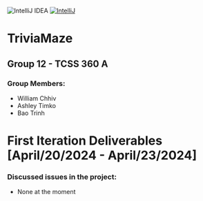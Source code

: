 ![IntelliJ IDEA](https://img.shields.io/badge/IntelliJIDEA-000000.svg?style=for-the-badge&logo=intellij-idea&logoColor=white) [![IntelliJ](https://img.shields.io/badge/IntelliJ%20-2024.4.3-brightgreen.svg?style=flat)](https://www.jetbrains.com/idea/download/#section=windows)
# TriviaMaze
## Group 12 - TCSS 360 A
### Group Members:
- William Chhiv
- Ashley Timko
- Bao Trinh

# First Iteration Deliverables [April/20/2024 - April/23/2024]
### Discussed issues in the project:
- None at the moment
